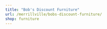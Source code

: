```yaml
---
title: "Bob's Discount Furniture"
url: /merrillville/bobs-discount-furniture/
shop: furniture
---
```

